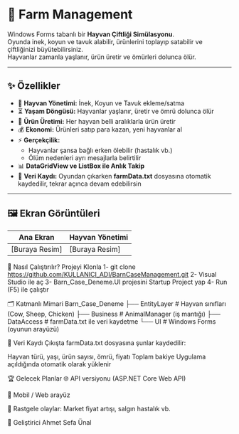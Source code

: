 # 🐄 Farm Management

Windows Forms tabanlı bir **Hayvan Çiftliği Simülasyonu**.  
Oyunda inek, koyun ve tavuk alabilir, ürünlerini toplayıp satabilir ve çiftliğinizi büyütebilirsiniz.  
Hayvanlar zamanla yaşlanır, ürün üretir ve ömürleri dolunca ölür.

---

## ✨ Özellikler

- 🐓 **Hayvan Yönetimi:** İnek, Koyun ve Tavuk ekleme/satma  
- ⏳ **Yaşam Döngüsü:** Hayvanlar yaşlanır, üretir ve ömrü dolunca ölür  
- 🥚 **Ürün Üretimi:** Her hayvan belli aralıklarla ürün üretir  
- 💰 **Ekonomi:** Ürünleri satıp para kazan, yeni hayvanlar al  
- ⚡ **Gerçekçilik:**  
  - Hayvanlar şansa bağlı erken ölebilir (hastalık vb.)  
  - Ölüm nedenleri ayrı mesajlarla belirtilir  
- 📊 **DataGridView ve ListBox ile Anlık Takip**  
- 💾 **Veri Kaydı:** Oyundan çıkarken **farmData.txt** dosyasına otomatik kaydedilir, tekrar açınca devam edebilirsin

---

## 🖼️ Ekran Görüntüleri

Ana Ekran         |  Hayvan Yönetimi
------------------|------------------
[Buraya Resim]    |  [Buraya Resim]
🚀 Nasıl Çalıştırılır?
Projeyi Klonla
1- git clone https://github.com/KULLANICI_ADI/BarnCaseManagement.git
2- Visual Studio ile aç
3- Barn_Case_Deneme.UI projesini Startup Project yap
4- Run (F5) ile çalıştır

 🗂️ Katmanlı Mimari
Barn_Case_Deneme
 ├── EntityLayer      # Hayvan sınıfları (Cow, Sheep, Chicken)
 ├── Business         # AnimalManager (iş mantığı)
 ├── DataAccess       # farmData.txt ile veri kaydetme
 └── UI               # Windows Forms (oyunun arayüzü)
 
💾 Veri Kaydı
Çıkışta farmData.txt dosyasına şunlar kaydedilir:

Hayvan türü, yaşı, ürün sayısı, ömrü, fiyatı
Toplam bakiye
Uygulama açıldığında otomatik olarak yüklenir

🏆 Gelecek Planlar
🌐 API versiyonu (ASP.NET Core Web API)

📱 Mobil / Web arayüz

🎲 Rastgele olaylar: Market fiyat artışı, salgın hastalık vb.

👤 Geliştirici
Ahmet Sefa Ünal
